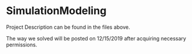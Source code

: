 # SimulationModeling

Project Description can be found in the files above. 

The way we solved will be posted on 12/15/2019 after acquiring necessary permissions.
